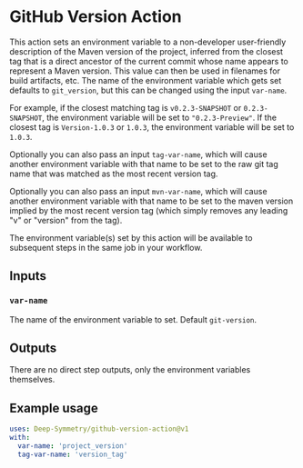# GitHub Version Action

This action sets an environment variable to a non-developer
user-friendly description of the Maven version of the project,
inferred from the closest tag that is a direct ancestor of the current
commit whose name appears to represent a Maven version. This value can
then be used in filenames for build artifacts, etc. The name of the
environment variable which gets set defaults to `git_version`, but
this can be changed using the input `var-name`.

For example, if the closest matching tag is `v0.2.3-SNAPSHOT` or
`0.2.3-SNAPSHOT`, the environment variable will be set to
`"0.2.3-Preview"`. If the closest tag is `Version-1.0.3` or `1.0.3`,
the environment variable will be set to `1.0.3`.

Optionally you can also pass an input `tag-var-name`, which will cause
another environment variable with that name to be set to the raw git
tag name that was matched as the most recent version tag.

Optionally you can also pass an input `mvn-var-name`, which will cause
another environment variable with that name to be set to the maven
version implied by the most recent version tag (which simply removes
any leading "v" or "version" from the tag).

The environment variable(s) set by this action will be available to
subsequent steps in the same job in your workflow.

## Inputs

### `var-name`

The name of the environment variable to set. Default `git-version`.

## Outputs

There are no direct step outputs, only the environment variables
themselves.

## Example usage

```yaml
uses: Deep-Symmetry/github-version-action@v1
with:
  var-name: 'project_version'
  tag-var-name: 'version_tag'
```

